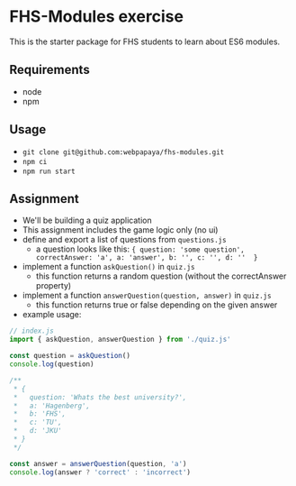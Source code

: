 # FHS-Modules exercise

This is the starter package for FHS students to learn about ES6 modules.

## Requirements

- node
- npm

## Usage

- `git clone git@github.com:webpapaya/fhs-modules.git`
- `npm ci`
- `npm run start`

## Assignment

- We'll be building a quiz application
- This assignment includes the game logic only (no ui)
- define and export a list of questions from `questions.js`
  - a question looks like this: `{ question: 'some question', correctAnswer: 'a', a: 'answer', b: '', c: '', d: ''  }`
- implement a function `askQuestion()` in `quiz.js`
  - this function returns a random question (without the correctAnswer property)
- implement a function `answerQuestion(question, answer)` in `quiz.js`
  - this function returns true or false depending on the given answer
- example usage:

```js
// index.js
import { askQuestion, answerQuestion } from './quiz.js'

const question = askQuestion()
console.log(question)

/**
 * {
 *   question: 'Whats the best university?',
 *   a: 'Hagenberg',
 *   b: 'FHS',
 *   c: 'TU',
 *   d: 'JKU'
 * }
 */

const answer = answerQuestion(question, 'a')
console.log(answer ? 'correct' : 'incorrect')
```
